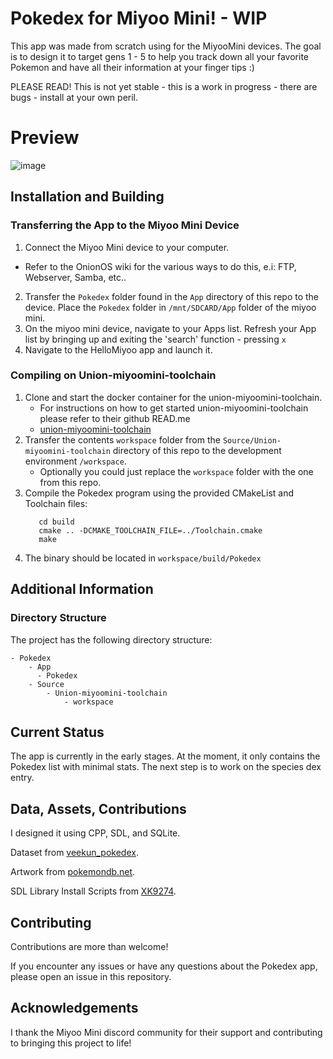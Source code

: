 # Pokedex for Miyoo Mini! - WIP

This app was made from scratch using for the MiyooMini devices. The goal is to design it to target gens 1 - 5 to help you track down all your favorite Pokemon and have all their information at your finger tips :) 

PLEASE READ! This is not yet stable - this is a work in progress - there are bugs - install at your own peril.

# Preview

![image](https://github.com/Yorisoft/pokedex_miyoo/assets/27126548/3c8ad2e6-37c7-4f3f-a6b3-8c95c34a1c12)

## Installation and Building

### Transferring the App to the Miyoo Mini Device

1. Connect the Miyoo Mini device to your computer.
  - Refer to the OnionOS wiki for the various ways to do this, e.i: FTP, Webserver, Samba, etc..
2. Transfer the `Pokedex` folder found in the `App` directory of this repo to the device. Place the `Pokedex` folder in `/mnt/SDCARD/App` folder of the miyoo mini.
3. On the miyoo mini device, navigate to your Apps list. Refresh your App list by bringing up and exiting the 'search' function - pressing `x`
4. Navigate to the HelloMiyoo app and launch it. 

### Compiling on Union-miyoomini-toolchain

1. Clone and start the docker container for the union-miyoomini-toolchain. 
   - For instructions on how to get started union-miyoomini-toolchain please refer to their github READ.me 
   - [union-miyoomini-toolchain](https://github.com/MiyooMini/union-toolchain/tree/main)
2. Transfer the contents `workspace` folder from the `Source/Union-miyoomini-toolchain` directory of this repo to the development environment `/workspace`. 
   - Optionally you could just replace the `workspace` folder with the one from this repo. 
3. Compile the Pokedex program using the provided CMakeList and Toolchain files:
     ```
        cd build
        cmake .. -DCMAKE_TOOLCHAIN_FILE=../Toolchain.cmake
        make
     ```
4. The binary should be located in `workspace/build/Pokedex`


## Additional Information

### Directory Structure

The project has the following directory structure:
```
- Pokedex
    - App
      - Pokedex
    - Source
        - Union-miyoomini-toolchain
            - workspace
```

## Current Status

The app is currently in the early stages. At the moment, it only contains the Pokedex list with minimal stats. The next step is to work on the species dex entry.

## Data, Assets, Contributions

I designed it using CPP, SDL, and SQLite.

Dataset from [veekun_pokedex](https://github.com/veekun/veekun-pokedex).

Artwork from [pokemondb.net](https://pokemondb.net/).

SDL Library Install Scripts from [XK9274](https://github.com/XK9274).

## Contributing

Contributions are more than welcome! 

If you encounter any issues or have any questions about the Pokedex app, please open an issue in this repository.

## Acknowledgements

I thank the Miyoo Mini discord community for their support and contributing to bringing this project to life!
